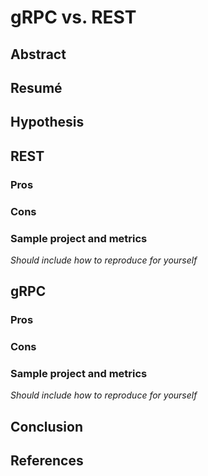 # gRPC vs. REST

## Abstract

## Resumé

## Hypothesis

## REST

### Pros

### Cons

### Sample project and metrics
_Should include how to reproduce for yourself_

## gRPC

### Pros

### Cons

### Sample project and metrics
_Should include how to reproduce for yourself_

## Conclusion

## References


